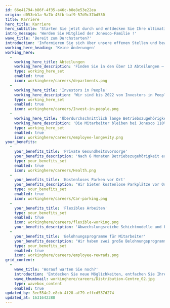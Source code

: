 ```yaml
---
id: 66e41794-b86f-4f35-a46c-b8e8e53e22ea
origin: d053eb1a-9a7b-45fb-baf9-57d9c37bd530
title: Karriere
hero_title: Karriere
hero_subtitle: 'Starten Sie jetzt durch und entdecken Sie Ihre ultimative Karriere.'
intro_message: 'Werden Sie Mitglied der Jonesco-Familie !'
wave_title: 'Bereit zum Durchstarten?'
introduction: 'Informieren Sie sich über unsere offenen Stellen und bewerben Sie sich noch heute'
working_here_heading: 'Keine Änderungen'
working_here:
  -
    working_here_title: Abteilungen
    working_here_description: 'Finden Sie in den über 13 Abteilungen – von der Produktion über die Personalabteilung und das Marketing bis hin zu den Finanzen – die für Sie passenden Position.'
    type: working_here_set
    enabled: true
    icon: workinghere/careers/departments.png
  -
    working_here_title: 'Investors in People'
    working_here_description: 'Wir sind bis 2022 von Investors in People akkreditiert.'
    type: working_here_set
    enabled: true
    icon: workinghere/careers/Invest-in-people.png
  -
    working_here_title: 'Überdurchschnittlich lange Betriebszugehörigkeit'
    working_here_description: 'Die Mitarbeiter bleiben bei Jonesco 110% länger als im britischen Durchschnitt. (Wir müssen also etwas richtig machen!)'
    type: working_here_set
    enabled: true
    icon: workinghere/careers/employee-longevity.png
your_benefits:
  -
    your_benefits_title: 'Private Gesundheitsvorsorge'
    your_benefits_description: 'Nach 6 Monaten Betriebszugehörigkeit erhalten unsere Mitarbeiter kostenlosen Zugang zum Simply Health Cash Plan von Jonesco.'
    type: your_benefits_set
    enabled: true
    icon: workinghere/careers/Health.png
  -
    your_benefits_title: 'Kostenloses Parken vor Ort'
    your_benefits_description: 'Wir bieten kostenlose Parkplätze vor Ort an, so dass Sie sich um eine Sache weniger kümmern müssen.'
    type: your_benefits_set
    enabled: true
    icon: workinghere/careers/Car-parking.png
  -
    your_benefits_title: 'Flexibles Arbeiten'
    type: your_benefits_set
    enabled: true
    icon: workinghere/careers/flexible-working.png
    your_benefits_description: 'Abwechslungsreiche Schichtmodelle und Flexibilität, die sowohl für Sie als auch für uns gilt!'
  -
    your_benefits_title: 'Belohnungsprogramme für Mitarbeiter'
    your_benefits_description: 'Wir haben zwei große Belohnungsprogramme. Denn wir wissen, wie wichtig gute Mitarbeiter sind.'
    type: your_benefits_set
    enabled: true
    icon: workinghere/careers/employee-rewrads.png
grid_content:
  -
    wave_title: 'Worauf warten Sie noch?'
    introduction: 'Entdecken Sie neue Möglichkeiten, entfachen Sie Ihre Leidenschaft und lassen Sie uns in Sie investieren'
    wave_thumbnail: workinghere/careers/Distribution-Centre_02.jpg
    type: wavebox_content
    enabled: true
updated_by: 3ec554c2-e8cb-4f28-af79-effcd537d274
updated_at: 1631642388
---
```

